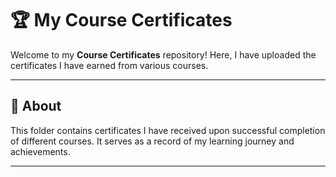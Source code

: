 # 🏆 My Course Certificates

Welcome to my **Course Certificates** repository! Here, I have uploaded the certificates I have earned from various courses.

---

## 📜 About
This folder contains certificates I have received upon successful completion of different courses. It serves as a record of my learning journey and achievements.

---

